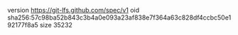 version https://git-lfs.github.com/spec/v1
oid sha256:57c98ba52b843c3b4a0e093a23af838e7f364a63c828df4ccbc50e192177f8a5
size 35232
